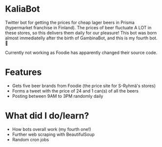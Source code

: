 # KaliaBot
Twitter bot for getting the prices for cheap lager beers in Prisma (hypermarket franchise in Finland). The prices of beer fluctuate A LOT in these stores, so this delivers them daily for our pleasure! This bot was born almost immediatelly after the birth of GambinaBot, and this is my fourth bot. 🍻

Currently not working as Foodie has apparently changed their source code.

# Features
  - Gets five beer brands from Foodie (the price site for S-Ryhmä's stores)
  - Forms a tweet with the price of 24 and 1 can(s) of all the beers
  - Posting between 9AM to 3PM randomly daily
  
 # What did I do/learn?
  - How bots overall work (my fourth one!)
  - Further web scraping with BeautifulSoup
  - Random cron jobs
